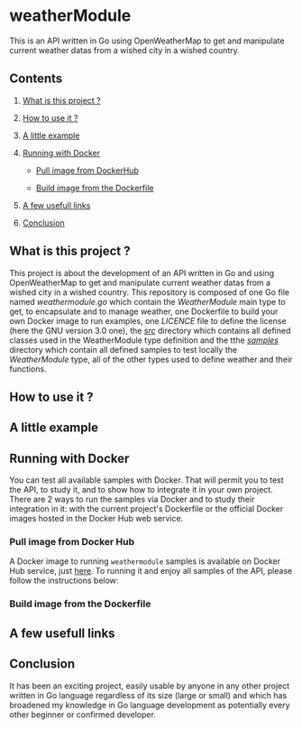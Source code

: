 # weatherModule

This is an API written in Go using OpenWeatherMap to get and manipulate current weather datas from a wished city in a wished country.

## Contents

1. [What is this project ?](#what_is_this_project)

2. [How to use it ?](#how_to_use_it)

3. [A little example](#a_little_example)

4. [Running with Docker](#running_with_docker)

	* [Pull image from DockerHub](#pull_image_from_dockerhub)

	* [Build image from the Dockerfile](#build_image_from_dockerfile)

5. [A few usefull links](#a_few_usefull_links)

6. [Conclusion](#conclusion)

<a name="what_is_this_project"></a>
## What is this project ?

This project is about the development of an API written in Go and using OpenWeatherMap to get and manipulate current weather datas from a wished city in a wished country.
This repository is composed of one Go file named *weathermodule.go* which contain the *WeatherModule* main type to get, to encapsulate and to manage weather, one Dockerfile to build your own Docker image to run examples, one *LICENCE* file to define the license (here the GNU version 3.0 one), the [*src*](https://github.com/Vicken-Ghoubiguian/weathermodule/tree/master/src) directory which contains all defined classes used in the WeatherModule type definition and the tthe [*samples*](https://github.com/Vicken-Ghoubiguian/weathermodule/tree/master/samples) directory which contain all defined samples to test locally the *WeatherModule* type, all of the other types used to define weather and their functions.

<a name="how_to_use_it"></a>
## How to use it ?

<a name="a_little_example"></a>
## A little example

<a name="running_with_docker"></a>
## Running with Docker

You can test all available samples with Docker. That will permit you to test the API, to study it, and to show how to integrate it in your own project. There are 2 ways to run the samples via Docker and to study their integration in it: with the current project's Dockerfile or the official Docker images hosted in the Docker Hub web service.

<a name="pull_image_from_dockerhub"></a>
### Pull image from Docker Hub

A Docker image to running `weathermodule` samples is available on Docker Hub service, just [here](https://hub.docker.com/r/wicken/weathermodule).
To running it and enjoy all samples of the API, please follow the instructions below:

<a name="build_image_from_dockerfile"></a>
### Build image from the Dockerfile

<a name="a_few_usefull_links"></a>
## A few usefull links

<a name="conclusion"></a>
## Conclusion

It has been an exciting project, easily usable by anyone in any other project written in Go language regardless of its size (large or small) and which has broadened my knowledge in Go language development as potentially every other beginner or confirmed developer.
